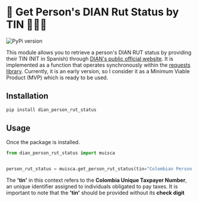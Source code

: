 # 🔎 Get Person's DIAN Rut Status by TIN 📑🇨🇴

 ![PyPi version](https://badgen.net/pypi/v/dian-person-rut-status/)

This module allows you to retrieve a person's DIAN RUT status by providing their TIN (NIT in Spanish) through [DIAN's public official website](https://muisca.dian.gov.co/WebRutMuisca/DefConsultaEstadoRUT.faces). It is implemented as a function that operates synchronously within the [requests library](https://requests.readthedocs.io/en/latest/). Currently, it is an early version, so I consider it as a Minimum Viable Product (MVP) which is ready to be used.


## Installation

```bash
pip install dian_person_rut_status
```

## Usage

Once the package is installed.

```python
from dian_person_rut_status import muisca


person_rut_status = muisca.get_person_rut_status(tin="Colombian Person TIN")
```

The __'tin'__ in this context refers to the __Colombia Unique Taxpayer Number__, an unique identifier assigned to individuals obligated to pay taxes. It is important to note that the __'tin'__ should be provided without its __check digit__
